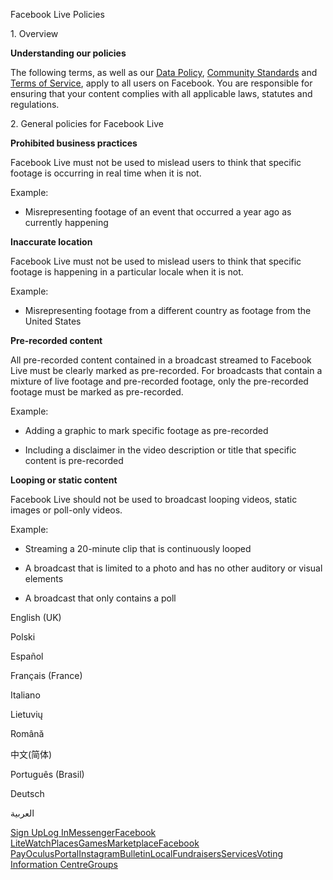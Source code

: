 Facebook Live Policies

1\. Overview

**Understanding our policies**

The following terms, as well as our [Data Policy](https://www.facebook.com/about/privacy/), [Community Standards](https://www.facebook.com/communitystandards/) and [Terms of Service](https://www.facebook.com/legal/terms), apply to all users on Facebook. You are responsible for ensuring that your content complies with all applicable laws, statutes and regulations.

2\. General policies for Facebook Live

**Prohibited business practices**

Facebook Live must not be used to mislead users to think that specific footage is occurring in real time when it is not.

Example:

*   Misrepresenting footage of an event that occurred a year ago as currently happening

**Inaccurate location**

Facebook Live must not be used to mislead users to think that specific footage is happening in a particular locale when it is not.

Example:

*   Misrepresenting footage from a different country as footage from the United States

**Pre-recorded content**

All pre-recorded content contained in a broadcast streamed to Facebook Live must be clearly marked as pre-recorded. For broadcasts that contain a mixture of live footage and pre-recorded footage, only the pre-recorded footage must be marked as pre-recorded.

Example:

*   Adding a graphic to mark specific footage as pre-recorded

*   Including a disclaimer in the video description or title that specific content is pre-recorded

**Looping or static content**

Facebook Live should not be used to broadcast looping videos, static images or poll-only videos.

Example:

*   Streaming a 20-minute clip that is continuously looped

*   A broadcast that is limited to a photo and has no other auditory or visual elements

*   A broadcast that only contains a poll

English (UK)

Polski

Español

Français (France)

Italiano

Lietuvių

Română

中文(简体)

Português (Brasil)

Deutsch

العربية

[Sign Up](https://www.facebook.com/reg/)[Log In](https://www.facebook.com/login/)[Messenger](https://l.facebook.com/l.php?u=https%3A%2F%2Fmessenger.com%2F&h=AT34gRGBEnFMZ9ImYf8J0tMP-dEv9LRWH5n9QYxj9_6mr26xMHlybYvVXYFF-sFvMRANxFGayoITDw1YO_AyYkIbl5dEYWXWrcQLvhs0HIiOB8necfwXSXTfR50IOORJbRaIe8sq56aGd8gx0ct7MXwRt-6fzsVeUd_3DA)[Facebook Lite](https://www.facebook.com/lite/)[Watch](https://en-gb.facebook.com/watch/)[Places](https://www.facebook.com/places/)[Games](https://www.facebook.com/games/)[Marketplace](https://www.facebook.com/marketplace/)[Facebook Pay](https://pay.facebook.com/)[Oculus](https://l.facebook.com/l.php?u=https%3A%2F%2Fwww.oculus.com%2F&h=AT34gRGBEnFMZ9ImYf8J0tMP-dEv9LRWH5n9QYxj9_6mr26xMHlybYvVXYFF-sFvMRANxFGayoITDw1YO_AyYkIbl5dEYWXWrcQLvhs0HIiOB8necfwXSXTfR50IOORJbRaIe8sq56aGd8gx0ct7MXwRt-6fzsVeUd_3DA)[Portal](https://portal.facebook.com/)[Instagram](https://l.facebook.com/l.php?u=https%3A%2F%2Fwww.instagram.com%2F&h=AT34gRGBEnFMZ9ImYf8J0tMP-dEv9LRWH5n9QYxj9_6mr26xMHlybYvVXYFF-sFvMRANxFGayoITDw1YO_AyYkIbl5dEYWXWrcQLvhs0HIiOB8necfwXSXTfR50IOORJbRaIe8sq56aGd8gx0ct7MXwRt-6fzsVeUd_3DA)[Bulletin](https://www.bulletin.com/)[Local](https://www.facebook.com/local/lists/245019872666104/)[Fundraisers](https://www.facebook.com/fundraisers/)[Services](https://www.facebook.com/biz/directory/)[Voting Information Centre](https://www.facebook.com/votinginformationcenter/?entry_point=c2l0ZQ%3D%3D)[Groups](https://www.facebook.com/groups/explore/)